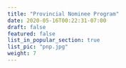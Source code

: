 ```yaml
---
title: "Provincial Nominee Program"
date: 2020-05-16T00:22:31-07:00
draft: false
featured: false
list_in_popular_section: true
list_pic: "pnp.jpg"
weight: 7
---
```



